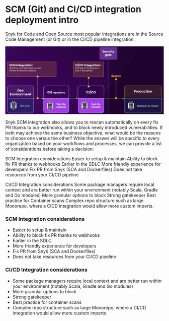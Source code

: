 # SCM \(Git\) and CI/CD integration deployment intro

Snyk for Code and Open Source most popular integrations are in the Source Code Management \(or Git\) or in the CI/CD pipeline integration.

![](../../.gitbook/assets/scm-ci-cid.png)

Snyk SCM integration also allows you to rescan automatically on every fix PR thanks to our webhooks, and to block newly introduced vulnerabilities. If both may achieve the same business objective, what would be the reasons to choose one versus the other? While the answer will be specific to every organization based on your workflows and processes, we can provide a list of considerations before taking a decision:

SCM Integration considerations Easier to setup & maintain Ability to block fix PR thanks to webhooks Earlier in the SDLC More friendly experience for developers Fix PR from Snyk \(SCA and Dockerfiles\) Does not take resources from your CI/CD pipeline

CI/CD Integration considerations Some package managers require local context and are better run within your environment \(notably Scala, Gradle and Go modules\) More granular options to block Strong gatekeeper Best practice for Container scans Complex repo structure such as large Monorepo, where a CICD integration would allow more custom imports.

### SCM Integration considerations

* Easier to setup & maintain
* Ability to block fix PR thanks to webhooks
* Earlier in the SDLC
* More friendly experience for developers
* Fix PR from Snyk \(SCA and Dockerfiles\)
* Does not take resources from your CI/CD pipeline

### CI/CD Integration considerations

* Some package managers require local context and are better run within your environment \(notably Scala, Gradle and Go modules\) 
* More granular options to block
* Strong gatekeeper
* Best practice for container scans
* Complex repo structure such as large Monorepo, where a CI/CD integration would allow more custom imports

